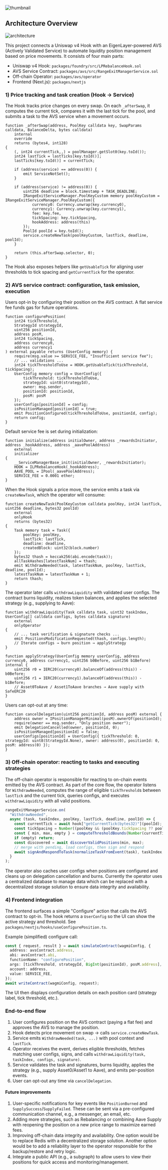 ![thumbnail](./thumbnail.png)

## Architecture Overview

![architecture](./architecture.png)

This project connects a Uniswap v4 Hook with an EigenLayer-powered AVS (Actively Validated Service) to automate liquidity position management based on price movements. It consists of four main parts:

- Uniswap v4 Hook: `packages/foundry/src/LPRebalanceHook.sol`
- AVS Service Contract: `packages/avs/src/RangeExitManagerService.sol`
- Off-chain Operator: `packages/avs/operator`
- Frontend (Next.js): `packages/nextjs`

### 1) Price tracking and task creation (Hook → Service)

The Hook tracks price changes on every swap. On each `_afterSwap`, it computes the current tick, compares it with the last tick for the pool, and submits a task to the AVS service when a movement occurs.

```91:118:packages/foundry/src/LPRebalanceHook.sol
function _afterSwap(address, PoolKey calldata key, SwapParams calldata, BalanceDelta, bytes calldata)
    internal
    override
    returns (bytes4, int128)
{
    (, int24 currentTick,,) = poolManager.getSlot0(key.toId());
    int24 lastTick = lastTicks[key.toId()];
    lastTicks[key.toId()] = currentTick;

    if (address(service) == address(0)) {
        emit ServiceNotSet();
    }

    if (address(service) != address(0)) {
        uint256 deadline = block.timestamp + TASK_DEADLINE;
        IRangeExitServiceManager.PoolKeyCustom memory poolKeyCustom = IRangeExitServiceManager.PoolKeyCustom({
            currency0: Currency.unwrap(key.currency0),
            currency1: Currency.unwrap(key.currency1),
            fee: key.fee,
            tickSpacing: key.tickSpacing,
            hookAddress: address(this)
        });
        PoolId poolId = key.toId();
        service.createNewTask(poolKeyCustom, lastTick, deadline, poolId);
    }

    return (this.afterSwap.selector, 0);
}
```

The Hook also exposes helpers like `getUsableTick` for aligning user thresholds to tick spacing and `getCurrentTick` for the operator.

### 2) AVS service contract: configuration, task emission, execution

Users opt-in by configuring their position on the AVS contract. A flat service fee funds gas for future operations.

```97:129:packages/avs/src/RangeExitManagerService.sol
function configurePosition(
    int24 tickThreshold,
    StrategyId strategyId,
    uint256 positionId,
    address posM,
    int24 tickSpacing,
    address currency0,
    address currency1
) external payable returns (UserConfig memory) {
    require(msg.value >= SERVICE_FEE, "Insufficient service fee");
    // ... validations ...
    int24 tickThresholdToUse = HOOK.getUsableTick(tickThreshold, tickSpacing);
    UserConfig memory config = UserConfig({
        tickThreshold: tickThresholdToUse,
        strategyId: uint8(strategyId),
        owner: msg.sender,
        positionId: positionId,
        posM: posM
    });
    userConfigs[positionId] = config;
    isPositionManaged[positionId] = true;
    emit PositionConfigured(tickThresholdToUse, positionId, config);
    return config;
}
```

Default service fee is set during initialization:

```77:85:packages/avs/src/RangeExitManagerService.sol
function initialize(address initialOwner, address _rewardsInitiator, address _hookAddress, address _aavePoolAddress)
    external
    initializer
{
    __ServiceManagerBase_init(initialOwner, _rewardsInitiator);
    HOOK = ILPRebalanceHook(_hookAddress);
    AAVE_POOL = IPool(_aavePoolAddress);
    SERVICE_FEE = 0.0001 ether;
}
```

When the Hook signals a price move, the service emits a task via `createNewTask`, which the operator will consume:

```143:157:packages/avs/src/RangeExitManagerService.sol
function createNewTask(PoolKeyCustom calldata poolKey, int24 lastTick, uint256 deadline, bytes32 poolId)
    external
    onlyHook
    returns (bytes32)
{
    Task memory task = Task({
        poolKey: poolKey,
        lastTick: lastTick,
        deadline: deadline,
        createdBlock: uint32(block.number)
    });
    bytes32 thash = keccak256(abi.encode(task));
    allTaskHashes[latestTaskNum] = thash;
    emit WithdrawNeeded(task, latestTaskNum, poolKey, lastTick, deadline, poolId);
    latestTaskNum = latestTaskNum + 1;
    return thash;
}
```

The operator later calls `withdrawLiquidity` with validated user configs. The contract burns liquidity, realizes token balances, and applies the selected strategy (e.g., supplying to Aave):

```159:226:packages/avs/src/RangeExitManagerService.sol
function withdrawLiquidity(Task calldata task, uint32 taskIndex, UserConfig[] calldata configs, bytes calldata signature)
    external
    onlyOperator
{
    // ... task verification & signature checks ...
    emit PositionsModificationRequested(thash, configs.length);
    // Iterate configs → burn position → applyStrategy
}
```

```305:339:packages/avs/src/RangeExitManagerService.sol
function applyStrategy(UserConfig memory userConfig, address currency0, address currency1, uint256 b0Before, uint256 b1Before) internal {
    uint256 r0 = IERC20(currency0).balanceOf(address(this)) - b0Before;
    uint256 r1 = IERC20(currency1).balanceOf(address(this)) - b1Before;
    // Asset0ToAave / Asset1ToAave branches → Aave supply with SafeERC20
}
```

Users can opt-out at any time:

```287:299:packages/avs/src/RangeExitManagerService.sol
function cancelDelegation(uint256 positionId, address posM) external {
    address owner = IPositionManagerMinimal(posM).ownerOf(positionId);
    require(owner == msg.sender, "Only position owner");
    emit DelegationCancelled(owner, positionId, 0);
    isPositionManaged[positionId] = false;
    userConfigs[positionId] = UserConfig({ tickThreshold: 0, strategyId: uint8(StrategyId.None), owner: address(0), positionId: 0, posM: address(0) });
}
```

### 3) Off-chain operator: reacting to tasks and executing strategies

The off-chain operator is responsible for reacting to on-chain events emitted by the AVS contract.
As part of the core flow, the operator listens for `WithdrawNeeded`, computes the range of eligible `tickThreshold`s between `lastTick` and the current tick, queries configs, and executes `withdrawLiquidity` with all valid positions.

```352:404:packages/avs/operator/index.ts
rangeExitManagerService.on(
  "WithdrawNeeded",
  async (task, taskIndex, poolKey, lastTick, deadline, poolId) => {
    const currentTick = await hook["getCurrentTick(bytes32)"](poolId);
    const tickSpacing = Number((poolKey && (poolKey.tickSpacing ?? poolKey[3])) ?? 0);
    const { min, max, empty } = computeThresholdBounds(Number(currentTick), Number(lastTick), tickSpacing);
    if (empty) return;
    const discovered = await discoverValidPositions(min, max);
    // merge with pending, load configs, then sign and respond
    await signAndRespondToTask(normalizeTaskFromEvent(task), taskIndex, configs);
  }
);
```

The operator also caches user configs when positions are configured and cleans up on delegation cancellation and burns.
Currently the operator uses a centralized database to manage data which can be replaced with a decentralized storage solution to ensure data integrity and availability.

### 4) Frontend integration

The frontend surfaces a simple "Configure" action that calls the AVS contract to opt-in. The hook returns a `UserConfig` so the UI can show the active strategy and threshold. See `packages/nextjs/hooks/useConfigurePosition.ts`.

Example (simplified) configure call:

```ts
const { request, result } = await simulateContract(wagmiConfig, {
  address: avsContract.address,
  abi: avsContract.abi,
  functionName: "configurePosition",
  args: [tickThreshold, strategyId, BigInt(positionId), posM.address],
  account: address,
  value: SERVICE_FEE,
});
await writeContract(wagmiConfig, request);
```

The UI then displays configuration details on each position card (strategy label, tick threshold, etc.).

### End-to-end flow

1. User configures position on the AVS contract (paying a flat fee) and approves the AVS to manage the position.
2. Hook detects price movement on swap → calls `service.createNewTask`.
3. Service emits `WithdrawNeeded(task, ...)` with pool context and `lastTick`.
4. Operator receives the event, derives eligible thresholds, fetches matching user configs, signs, and calls `withdrawLiquidity(task, taskIndex, configs, signature)`.
5. Service validates the task and signatures, burns liquidity, applies the strategy (e.g., supply Asset0/Asset1 to Aave), and emits per-position events.
6. User can opt-out any time via `cancelDelegation`.

#### Future improvements

1. User-specific notifications for key events like `PositionBurned` and `SupplySuccess`/`SupplyFailed`. These can be sent via a pre-configured communication channel, e.g., a messenger, an email, etc.
2. Adding more strategies, such as Rebalancing or combining Aave Supply with reopening the position on a new price range to maximize earned fees.
3. Improving off-chain data integrity and availability. One option would be to replace Redis with a decentralized storage solution. Another option would be to add a reliability layer to the operator responsible for the backup/restore and retry logic.
4. Integrate a public API (e.g., a subgraph) to allow users to view their positions for quick access and monitoring/management.

